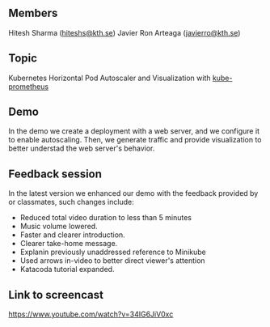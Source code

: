 ## Members

Hitesh Sharma (hiteshs@kth.se) Javier Ron Arteaga (javierro@kth.se)

## Topic

Kubernetes Horizontal Pod Autoscaler and Visualization with [kube-prometheus](https://github.com/coreos/kube-prometheus)

## Demo

In the demo we create a deployment with a web server, and we configure it to enable autoscaling. Then, we generate traffic and provide visualization to better understad the web server's behavior.

## Feedback session

In the latest version we enhanced our demo with the feedback provided by or classmates, such changes include:

  - Reduced total video duration to less than 5 minutes
  - Music volume lowered.
  - Faster and clearer introduction.
  - Clearer take-home message.
  - Explanin previously unaddressed reference to Minikube
  - Used arrows in-video to better direct viewer's attention
  - Katacoda tutorial expanded.

## Link to screencast

https://www.youtube.com/watch?v=34IG6JiV0xc